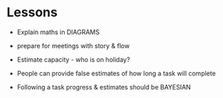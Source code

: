 
# Lessons 

- Explain maths in DIAGRAMS 
- prepare for meetings with story & flow 


- Estimate capacity - who is on holiday? 
- People can provide false estimates of how long a task will complete 
- Following a task progress & estimates should be BAYESIAN 